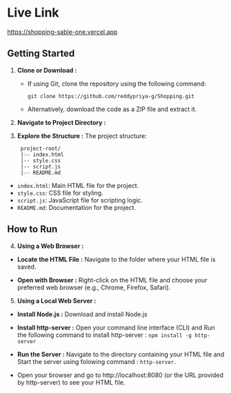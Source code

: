 # Live Link 
https://shopping-sable-one.vercel.app

## Getting Started

1. **Clone or Download :**
   - If using Git, clone the repository using the following command:
     ```
     git clone https://github.com/reddypriya-g/Shopping.git
     ```
   - Alternatively, download the code as a ZIP file and extract it.

2. **Navigate to Project Directory :**

3. **Explore the Structure :**
The project structure:

        project-root/
        |-- index.html
        |-- style.css
        |-- script.js
        |-- README.md
- `index.html`: Main HTML file for the project.
- `style.css`: CSS file for styling.
- `script.js`: JavaScript file for scripting logic.
- `README.md`: Documentation for the project.

## How to Run

4. **Using a Web Browser :**
- **Locate the HTML File :** Navigate to the folder where your HTML file is saved.
  
- **Open with Browser :** Right-click on the HTML file and choose your preferred web browser (e.g., Chrome, Firefox, Safari).
  
5. **Using a Local Web Server :**
- **Install Node.js :** Download and install Node.js

- **Install http-server :** Open your command line interface (CLI) and Run the following command to install http-server :   `npm install -g http-server`

- **Run the Server :** Navigate to the directory containing your HTML file and Start the server using folowing command : `http-server`.
- Open your browser and go to http://localhost:8080 (or the URL provided by http-server) to see your HTML file.

